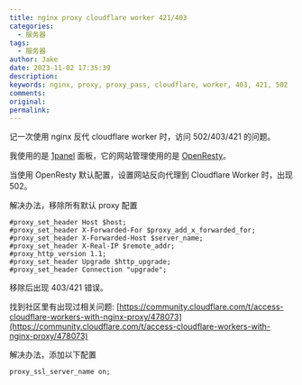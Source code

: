 ```yaml
---
title: nginx proxy cloudflare worker 421/403
categories:
  - 服务器
tags:
  - 服务器
author: Jake
date: 2023-11-02 17:35:39
description:
keywords: nginx, proxy, proxy_pass, cloudflare, worker, 403, 421, 502
comments:
original:
permalink:
---
```


记一次使用 nginx 反代 cloudflare worker 时，访问 502/403/421 的问题。

<!--more-->

我使用的是 [1panel](https://1panel.cn/) 面板，它的网站管理使用的是 [OpenResty](https://openresty.org/cn/)。

当使用 OpenResty 默认配置，设置网站反向代理到 Cloudflare Worker 时，出现 502。

解决办法，移除所有默认 proxy 配置

```shell
#proxy_set_header Host $host; 
#proxy_set_header X-Forwarded-For $proxy_add_x_forwarded_for; 
#proxy_set_header X-Forwarded-Host $server_name; 
#proxy_set_header X-Real-IP $remote_addr; 
#proxy_http_version 1.1; 
#proxy_set_header Upgrade $http_upgrade; 
#proxy_set_header Connection "upgrade"; 
```

移除后出现 403/421 错误。

找到社区里有出现过相关问题: [https://community.cloudflare.com/t/access-cloudflare-workers-with-nginx-proxy/478073](https://community.cloudflare.com/t/access-cloudflare-workers-with-nginx-proxy/478073)

解决办法，添加以下配置

```shell
proxy_ssl_server_name on;
```